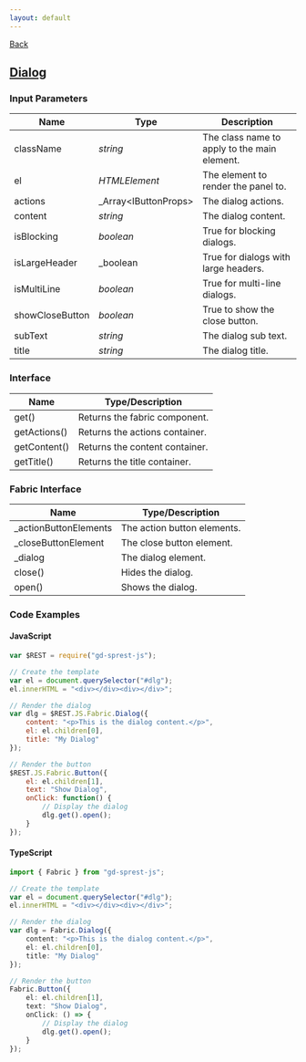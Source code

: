 ```yaml
---
layout: default
---
```

[Back](/js/fabric)
## [Dialog](https://dev.office.com/fabric-js/Components/Dialog/Dialog.html)
### Input Parameters

| Name | Type | Description |
| --- | --- | --- |
| className | _string_ | The class name to apply to the main element. |
| el | _HTMLElement_ | The element to render the panel to. |
| actions | _Array&lt;IButtonProps&gt; | The dialog actions. |
| content | _string_ |  The dialog content. |
| isBlocking | _boolean_ |  True for blocking dialogs. |
| isLargeHeader | _boolean |  True for dialogs with large headers. |
| isMultiLine | _boolean_ |  True for multi-line dialogs. |
| showCloseButton | _boolean_ |  True to show the close button. |
| subText | _string_ |  The dialog sub text. |
| title | _string_ |  The dialog title. |

### Interface

| Name | Type/Description |
| --- | --- |
| get() | Returns the fabric component. |
| getActions() | Returns the actions container. |
| getContent() | Returns the content container. |
| getTitle() | Returns the title container. |

### Fabric Interface

| Name | Type/Description |
| --- | --- |
| \_actionButtonElements | The action button elements. |
| \_closeButtonElement | The close button element. |
| \_dialog | The dialog element. |
| close() | Hides the dialog. |
| open() | Shows the dialog. |

### Code Examples
#### JavaScript
```js
var $REST = require("gd-sprest-js");

// Create the template
var el = document.querySelector("#dlg");
el.innerHTML = "<div></div><div></div>";

// Render the dialog
var dlg = $REST.JS.Fabric.Dialog({
    content: "<p>This is the dialog content.</p>",
    el: el.children[0],
    title: "My Dialog"
});

// Render the button
$REST.JS.Fabric.Button({
    el: el.children[1],
    text: "Show Dialog",
    onClick: function() {
        // Display the dialog
        dlg.get().open();
    }
});
```
#### TypeScript
```ts
import { Fabric } from "gd-sprest-js";

// Create the template
var el = document.querySelector("#dlg");
el.innerHTML = "<div></div><div></div>";

// Render the dialog
var dlg = Fabric.Dialog({
    content: "<p>This is the dialog content.</p>",
    el: el.children[0],
    title: "My Dialog"
});

// Render the button
Fabric.Button({
    el: el.children[1],
    text: "Show Dialog",
    onClick: () => {
        // Display the dialog
        dlg.get().open();
    }
});
```